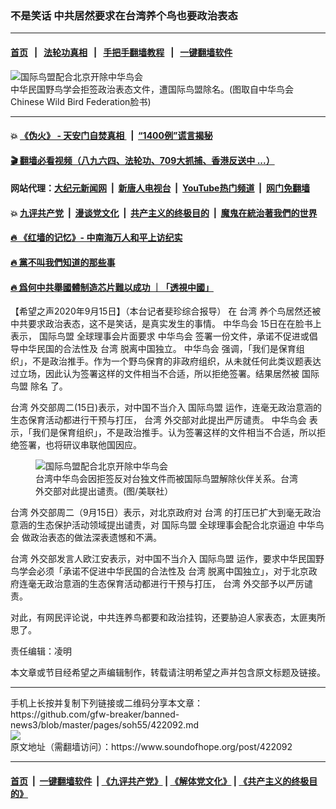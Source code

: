 ### 不是笑话  中共居然要求在台湾养个鸟也要政治表态 
------------------------

#### [首页](https://github.com/gfw-breaker/banned-news3/blob/master/README.md) &nbsp;&nbsp;|&nbsp;&nbsp; [法轮功真相](https://github.com/begood0513/basic/blob/master/README.md)  &nbsp;&nbsp;|&nbsp;&nbsp; [手把手翻墙教程](https://github.com/gfw-breaker/guides/wiki)  &nbsp;&nbsp;|&nbsp;&nbsp; [一键翻墙软件](https://github.com/gfw-breaker/nogfw/blob/master/README.md)  



<div><img alt="国际鸟盟配合北京开除中华鸟会" src="https://img.soundofhope.org/2020-09/3f0199fbb36a793c0f119bf6a4e7396c_fotor-1600209290107.jpg"/>
<br/><figcaption class="caption">
 中华民国野鸟学会拒签政治表态文件，遭国际鸟盟除名。(图取自中华鸟会 Chinese Wild Bird Federation脸书)
</figcaption></div><hr/>

#### 💥 [《伪火》 - 天安门自焚真相 ](http://158.247.195.190:10000/videos/blog/weihuo.html)&nbsp; |&nbsp; [“1400例”谎言揭秘  ](http://158.247.195.190:10000/videos/blog/jiexi1400.html)

#### [ 🎬  翻墙必看视频（八九六四、法轮功、709大抓捕、香港反送中 ...）](https://github.com/gfw-breaker/links/blob/master/banned.md)

#### 网站代理：[大纪元新闻网](http://158.247.195.190:10080/gb/) &nbsp;|&nbsp; [新唐人电视台](http://158.247.195.190:8808/gb/)  &nbsp;|&nbsp; [YouTube热门频道](http://158.247.195.190/youtube.html) &nbsp;|&nbsp; [网门免翻墙](http://158.247.195.190:11000/show.aspx?name=ogHome)

#### 💥 [九评共产党](http://158.247.195.190:10000/videos/res/jiuping/)&nbsp; |&nbsp; [漫谈党文化](http://158.247.195.190:10000/videos/res/mtdwh/)&nbsp; |&nbsp; [共产主义的终极目的](http://158.247.195.190:10000/videos/res/zjmd/)&nbsp; |&nbsp; [魔鬼在統治著我們的世界](http://158.247.195.190:10000/videos/res/TheSpecter/)  

#### [ 🔥  《红墙的记忆》- 中南海万人和平上访纪实](http://158.247.195.190:10000/videos/news/../legend/index.html)

#### [ 🔥  黨不叫我們知道的那些事](http://158.247.195.190:10000/videos/news/truth02.html)

#### [ 🔥  爲何中共舉國體制造芯片難以成功 ｜「透視中國」](http://158.247.195.190:10000/videos/news/don03.html)

<div><div class="Content__Wrapper sc-1bvya0-0 grZQxZ">
 <p class="meta-top">
  <span class="meta">
   【希望之声2020年9月15日】（本台记者斐珍综合报导）
  </span>
  在
  <ok href="/term/1821">
   台湾
  </ok>
  养个鸟居然还被中共要求政治表态，这不是笑话，是真实发生的事情。
  <ok href="/term/376204">
   中华鸟会
  </ok>
  15日在在脸书上表示，
  <ok href="/term/376207">
   国际鸟盟
  </ok>
  全球理事会片面要求
  <ok href="/term/376204">
   中华鸟会
  </ok>
  签署一份文件，承诺不促进或倡导中华民国的合法性及
  <ok href="/term/1821">
   台湾
  </ok>
  脱离中国独立。
  <ok href="/term/376204">
   中华鸟会
  </ok>
  强调，「我们是保育组织」，不是政治推手。作为一个野鸟保育的非政府组织，从未就任何此类议题表达过立场，因此认为签署这样的文件相当不合适，所以拒绝签署。结果居然被
  <ok href="/term/376207">
   国际鸟盟
  </ok>
  <ok href="/term/373249">
   除名
  </ok>
  了。
 </p>
 <p>
  <ok href="/term/1821">
   台湾
  </ok>
  外交部周二(15日)表示，对中国不当介入
  <ok href="/term/376207">
   国际鸟盟
  </ok>
  运作，连毫无政治意涵的生态保育活动都进行干预与打压，
  <ok href="/term/1821">
   台湾
  </ok>
  外交部对此提出严厉谴责。
  <ok href="/term/376204">
   中华鸟会
  </ok>
  表示，「我们是保育组织」，不是政治推手。认为签署这样的文件相当不合适，所以拒绝签署，也将研议串联他国因应。
 </p>
 <figure class="OImage__StyledFigure-sc-1lfley0-0 hHSfVg">
  <img alt="国际鸟盟配合北京开除中华鸟会" src="https://img.soundofhope.org/2020-09/7045f389-0d66-497e-9abf-c27ddd0623cc_cx0_cy4_cw0_w1023_n_r1_st_fotor-1600209316557.jpg"/>
  <br/><figcaption>
   台湾中华鸟会因拒签反对台独文件而被国际鸟盟解除伙伴关系。台湾外交部对此提出谴责。(图/美联社）
  </figcaption>
 </figure>
 <p>
  <ok href="/term/1821">
   台湾
  </ok>
  外交部周二（9月15日）表示，对北京政府对
  <ok href="/term/1821">
   台湾
  </ok>
  的打压已扩大到毫无政治意涵的生态保护活动领域提出谴责，对
  <ok href="/term/376207">
   国际鸟盟
  </ok>
  全球理事会配合北京逼迫
  <ok href="/term/376204">
   中华鸟会
  </ok>
  做政治表态的做法深表遗憾和不满。
 </p>
 <p>
  <ok href="/term/1821">
   台湾
  </ok>
  外交部发言人欧江安表示，对中国不当介入
  <ok href="/term/376207">
   国际鸟盟
  </ok>
  运作，要求中华民国野鸟学会必须「承诺不促进中华民国的合法性及
  <ok href="/term/1821">
   台湾
  </ok>
  脱离中国独立」，对于北京政府连毫无政治意涵的生态保育活动都进行干预与打压，
  <ok href="/term/1821">
   台湾
  </ok>
  外交部予以严厉谴责。
 </p>
 <p>
  对此，有网民评论说，中共连养鸟都要和政治挂钩，还要胁迫人家表态，太匪夷所思了。
 </p>
 <p class="meta-btm">
  责任编辑：凌明
 </p>
 <p class="meta-btm">
  本文章或节目经希望之声编辑制作，转载请注明希望之声并包含原文标题及链接。
 </p>
</div>
</div>
<hr/>
手机上长按并复制下列链接或二维码分享本文章：<br/>
https://github.com/gfw-breaker/banned-news3/blob/master/pages/soh55/422092.md <br/>
<a href='https://github.com/gfw-breaker/banned-news3/blob/master/pages/soh55/422092.md'><img src='https://github.com/gfw-breaker/banned-news3/blob/master/pages/soh55/422092.md.png'/></a> <br/>
原文地址（需翻墙访问）：https://www.soundofhope.org/post/422092


------------------------
#### [首页](https://github.com/gfw-breaker/banned-news3/blob/master/README.md) &nbsp;|&nbsp; [一键翻墙软件](https://github.com/gfw-breaker/nogfw/blob/master/README.md) &nbsp;| [《九评共产党》](https://github.com/gfw-breaker/9ping.md/blob/master/README.md#九评之一评共产党是什么) | [《解体党文化》](https://github.com/gfw-breaker/jtdwh.md/blob/master/README.md) | [《共产主义的终极目的》](https://github.com/gfw-breaker/gczydzjmd.md/blob/master/README.md)


<img src='http://gfw-breaker.win/banned-news3/pages/soh55/422092.md' width='0px' height='0px'/>